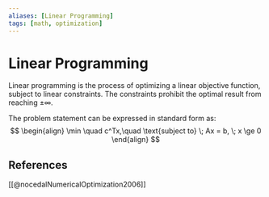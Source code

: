 ```yaml
---
aliases: [Linear Programming]
tags: [math, optimization]
---
```

# Linear Programming

Linear programming is the process of optimizing a linear objective function, subject to linear constraints. The constraints prohibit the optimal result from reaching $\pm\infty$.

The problem statement can be expressed in standard form as: 
$$
\begin{align}
    \min \quad c^Tx,\quad \text{subject to} \; Ax = b, \; x \ge 0
\end{align}
$$

## References

[[@nocedalNumericalOptimization2006]]
